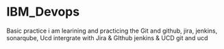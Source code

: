 # IBM_Devops
Basic practice
i am learining and practicing the Git and github, jira, jenkins, sonarqube, Ucd
intergrate with Jira & GIthub
jenkins & UCD
git and ucd
